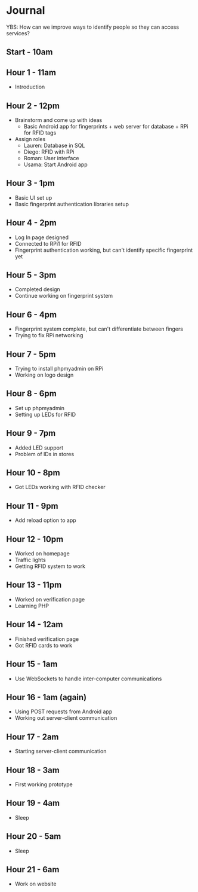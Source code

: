 # Journal

YBS: How can we improve ways to identify people so they can access services?

## Start - 10am

## Hour 1 - 11am
- Introduction

## Hour 2 - 12pm
- Brainstorm and come up with ideas
  - Basic Android app for fingerprints + web server for database + RPi for RFID tags
- Assign roles
  - Lauren: Database in SQL
  - Diego: RFID with RPi
  - Roman: User interface
  - Usama: Start Android app

## Hour 3 - 1pm
- Basic UI set up
- Basic fingerprint authentication libraries setup

## Hour 4 - 2pm
- Log In page designed
- Connected to RPi1 for RFID
- Fingerprint authentication working, but can't identify specific fingerprint yet

## Hour 5 - 3pm
- Completed design
- Continue working on fingerprint system

## Hour 6 - 4pm
- Fingerprint system complete, but can't differentiate between fingers
- Trying to fix RPi networking

## Hour 7 - 5pm
- Trying to install phpmyadmin on RPi
- Working on logo design

## Hour 8 - 6pm
- Set up phpmyadmin
- Setting up LEDs for RFID

## Hour 9 - 7pm
- Added LED support
- Problem of IDs in stores

## Hour 10 - 8pm
- Got LEDs working with RFID checker

## Hour 11 - 9pm
- Add reload option to app

## Hour 12 - 10pm
- Worked on homepage
- Traffic lights
- Getting RFID system to work

## Hour 13 - 11pm
- Worked on verification page
- Learning PHP

## Hour 14 - 12am
- Finished verification page
- Got RFID cards to work

## Hour 15 - 1am
- Use WebSockets to handle inter-computer communications

## Hour 16 - 1am (again)
- Using POST requests from Android app
- Working out server-client communication

## Hour 17 - 2am
- Starting server-client communication

## Hour 18 - 3am
- First working prototype

## Hour 19 - 4am
- Sleep

## Hour 20 - 5am
- Sleep

## Hour 21 - 6am
- Work on website